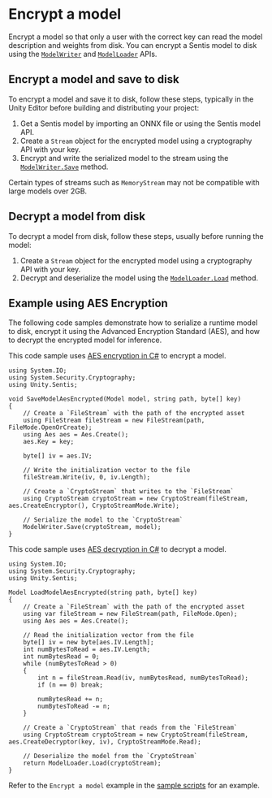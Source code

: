 # Encrypt a model

Encrypt a model so that only a user with the correct key can read the model description and weights from disk. You can encrypt a Sentis model to disk using the [`ModelWriter`](xref:Unity.Sentis.ModelWriter) and [`ModelLoader`](xref:Unity.Sentis.ModelLoader) APIs.

## Encrypt a model and save to disk

To encrypt a model and save it to disk, follow these steps, typically in the Unity Editor before building and distributing your project:

1. Get a Sentis model by importing an ONNX file or using the Sentis model API.
2. Create a `Stream` object for the encrypted model using a cryptography API with your key.
3. Encrypt and write the serialized model to the stream using the [`ModelWriter.Save`](xref:Unity.Sentis.ModelWriter.Save*) method.

Certain types of streams such as `MemoryStream` may not be compatible with large models over 2GB.

## Decrypt a model from disk

To decrypt a model from disk, follow these steps, usually before running the model:

1. Create a `Stream` object for the encrypted model using a cryptography API with your key.
2. Decrypt and deserialize the model using the [`ModelLoader.Load`](Unity.Sentis.ModelLoader.Load*) method.

## Example using AES Encryption

The following code samples demonstrate how to serialize a runtime model to disk, encrypt it using the Advanced Encryption Standard (AES), and how to decrypt the encrypted model for inference.

This code sample uses [AES encryption in C#](https://learn.microsoft.com/en-us/dotnet/standard/security/encrypting-data) to encrypt a model.

```
using System.IO;
using System.Security.Cryptography;
using Unity.Sentis;

void SaveModelAesEncrypted(Model model, string path, byte[] key)
{
    // Create a `FileStream` with the path of the encrypted asset
    using FileStream fileStream = new FileStream(path, FileMode.OpenOrCreate);
    using Aes aes = Aes.Create();
    aes.Key = key;

    byte[] iv = aes.IV;

    // Write the initialization vector to the file
    fileStream.Write(iv, 0, iv.Length);

    // Create a `CryptoStream` that writes to the `FileStream`
    using CryptoStream cryptoStream = new CryptoStream(fileStream, aes.CreateEncryptor(), CryptoStreamMode.Write);

    // Serialize the model to the `CryptoStream`
    ModelWriter.Save(cryptoStream, model);
}
```

This code sample uses [AES decryption in C#](https://learn.microsoft.com/en-us/dotnet/standard/security/decrypting-data) to decrypt a model.

```
using System.IO;
using System.Security.Cryptography;
using Unity.Sentis;

Model LoadModelAesEncrypted(string path, byte[] key)
{
    // Create a `FileStream` with the path of the encrypted asset
    using var fileStream = new FileStream(path, FileMode.Open);
    using Aes aes = Aes.Create();

    // Read the initialization vector from the file
    byte[] iv = new byte[aes.IV.Length];
    int numBytesToRead = aes.IV.Length;
    int numBytesRead = 0;
    while (numBytesToRead > 0)
    {
        int n = fileStream.Read(iv, numBytesRead, numBytesToRead);
        if (n == 0) break;

        numBytesRead += n;
        numBytesToRead -= n;
    }

    // Create a `CryptoStream` that reads from the `FileStream`
    using CryptoStream cryptoStream = new CryptoStream(fileStream, aes.CreateDecryptor(key, iv), CryptoStreamMode.Read);

    // Deserialize the model from the `CryptoStream`
    return ModelLoader.Load(cryptoStream);
}
```

Refer to the `Encrypt a model` example in the [sample scripts](package-samples.md) for an example.
